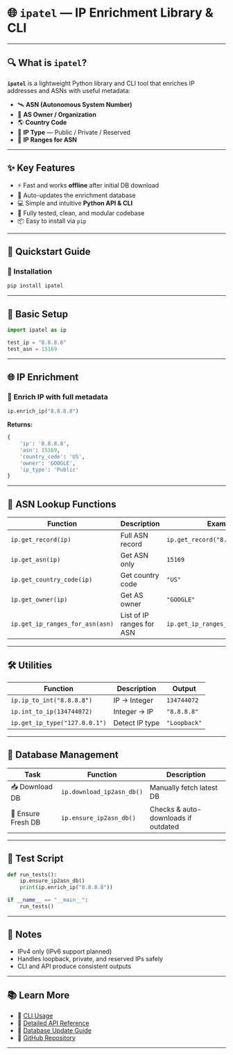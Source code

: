 # 🌐 `ipatel` — IP Enrichment Library & CLI

---

## 🔍 What is `ipatel`?

**`ipatel`** is a lightweight Python library and CLI tool that enriches IP addresses and ASNs with useful metadata:

* 🛰️ **ASN (Autonomous System Number)**
* 🏢 **AS Owner / Organization**
* 🌎 **Country Code**
* 🧭 **IP Type** — Public / Private / Reserved
* 📶 **IP Ranges for ASN**

---

## ✨ Key Features

* ⚡ Fast and works **offline** after initial DB download
* 🔄 Auto-updates the enrichment database
* 💻 Simple and intuitive **Python API & CLI**
* 🧪 Fully tested, clean, and modular codebase
* 📦 Easy to install via `pip`

---

## 🚀 Quickstart Guide

### 🔧 Installation

```bash
pip install ipatel
```

---

## 🧩 Basic Setup

```python
import ipatel as ip

test_ip = "8.8.8.8"
test_asn = 15169
```

---

## 🌐 IP Enrichment

### 🔹 Enrich IP with full metadata

```python
ip.enrich_ip("8.8.8.8")
```

**Returns:**

```python
{
    'ip': '8.8.8.8',
    'asn': 15169,
    'country_code': 'US',
    'owner': 'GOOGLE',
    'ip_type': 'Public'
}
```

---

## 🧠 ASN Lookup Functions

| Function                        | Description               | Example                           |
| ------------------------------- | ------------------------- | --------------------------------- |
| `ip.get_record(ip)`             | Full ASN record           | `ip.get_record("8.8.8.8")`        |
| `ip.get_asn(ip)`                | Get ASN only              | `15169`                           |
| `ip.get_country_code(ip)`       | Get country code          | `"US"`                            |
| `ip.get_owner(ip)`              | Get AS owner              | `"GOOGLE"`                        |
| `ip.get_ip_ranges_for_asn(asn)` | List of IP ranges for ASN | `ip.get_ip_ranges_for_asn(15169)` |

---

## 🛠️ Utilities

| Function                      | Description    | Output       |
| ----------------------------- | -------------- | ------------ |
| `ip.ip_to_int("8.8.8.8")`     | IP → Integer   | `134744072`  |
| `ip.int_to_ip(134744072)`     | Integer → IP   | `"8.8.8.8"`  |
| `ip.get_ip_type("127.0.0.1")` | Detect IP type | `"Loopback"` |

---

## 🔄 Database Management

| Task               | Function                  | Description                         |
| ------------------ | ------------------------- | ----------------------------------- |
| 📥 Download DB     | `ip.download_ip2asn_db()` | Manually fetch latest DB            |
| 🔁 Ensure Fresh DB | `ip.ensure_ip2asn_db()`   | Checks & auto-downloads if outdated |

---

## 🧪 Test Script

```python
def run_tests():
    ip.ensure_ip2asn_db()
    print(ip.enrich_ip("8.8.8.8"))

if __name__ == "__main__":
    run_tests()
```

---

## 📝 Notes

* IPv4 only (IPv6 support planned)
* Handles loopback, private, and reserved IPs safely
* CLI and API produce consistent outputs

---

## 📚 Learn More

* 📌 [CLI Usage](cli.md)
* 🧾 [Detailed API Reference](api.md)
* 🔁 [Database Update Guide](update.md)
* 📂 [GitHub Repository](https://github.com/Chethanpatel/ipatel)

---